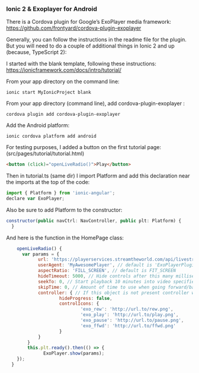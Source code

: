 ### Ionic 2 & Exoplayer for Android ###

There is a Cordova plugin for Google’s ExoPlayer media framework:
https://github.com/frontyard/cordova-plugin-exoplayer

Generally, you can follow the instructions in the readme file for the plugin.  But you will need to do a couple of additional things in Ionic 2 and up (because, TypeScript 2):

I started with the blank template, following these instructions: https://ionicframework.com/docs/intro/tutorial/

From your app directory on the command line:
```shell
ionic start MyIonicProject blank
```
From your app directory (command line), add cordova-plugin-exoplayer :
```shell
cordova plugin add cordova-plugin-exoplayer
```
Add the Android platform:
```shell
ionic cordova platform add android
```

For testing purposes, I added a button on the first tutorial page: (src/pages/tutorial/tutorial.html)

```html 
<button (click)="openLiveRadio()">Play</button>
```

Then in tutorial.ts (same dir) I import Platform and add this declaration near the imports at the top of the code:
```javascript
import { Platform } from 'ionic-angular';
declare var ExoPlayer;
```

Also be sure to add Platform to the constructor:
```javascript
constructor(public navCtrl: NavController, public plt: Platform) {
  }
```


And here is the function in the HomePage class:
```javascript
	openLiveRadio() {
	  var params = { 
			url: 'https://playerservices.streamtheworld.com/api/livestream-redirect/WYEPFMAAC.aac',
			userAgent: 'MyAwesomePlayer', // default is 'ExoPlayerPlugin'
			aspectRatio: 'FILL_SCREEN', // default is FIT_SCREEN
			hideTimeout: 5000, // Hide controls after this many milliseconds, default is 5 sec
			seekTo: 0, // Start playback 10 minutes into video specified in milliseconds, default is 0
			skipTime: 0, // Amount of time to use when going forward/backward, default is 1 min
			controller: { // If this object is not present controller will not be visible
					hideProgress: false,
					controlIcons: {
							'exo_rew': 'http://url.to/rew.png',
							'exo_play': 'http://url.to/play.png',
							'exo_pause': 'http://url.to/pause.png',
							'exo_ffwd': 'http://url.to/ffwd.png'
					}
			}
		}
		this.plt.ready().then(() => {
			  ExoPlayer.show(params);
    });
  }
```


